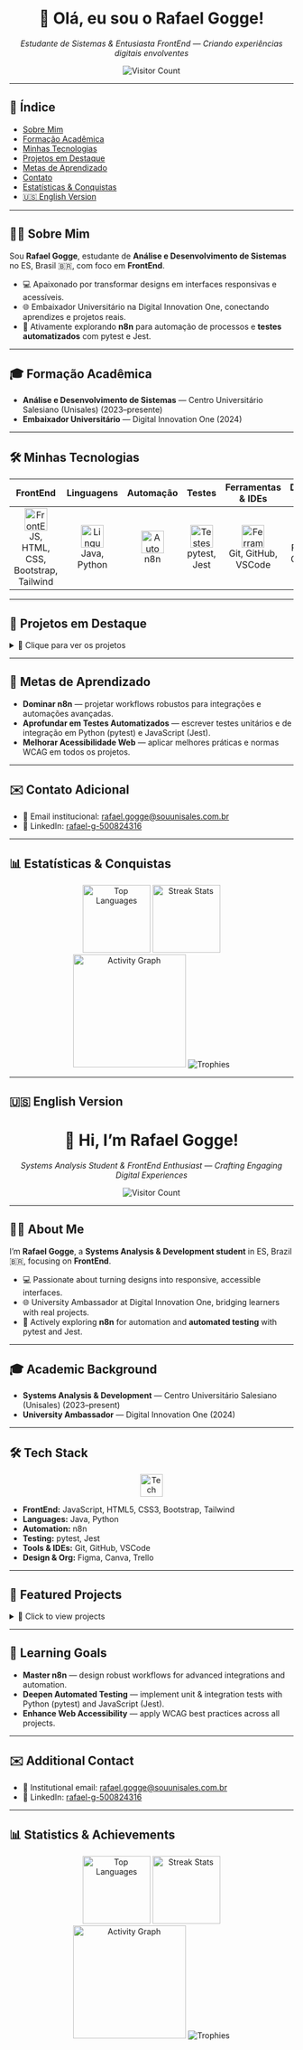 <!-- ========================= -->
<!-- 🌟 README PROFILE START -->
<!-- ========================= -->

<div align="center">
  <h1>👋 Olá, eu sou o Rafael Gogge!</h1>
  <p><em>Estudante de Sistemas & Entusiasta FrontEnd — Criando experiências digitais envolventes</em></p>
  <!-- Visitor Count Badge -->
  <img src="https://profile-counter.glitch.me/RafaelGogge/count.svg" alt="Visitor Count" />
</div>

---

## 📑 Índice

- [Sobre Mim](#🙋‍♂️-sobre-mim)  
- [Formação Acadêmica](#🎓-formação-acadêmica)  
- [Minhas Tecnologias](#🛠️-minhas-tecnologias)  
- [Projetos em Destaque](#🚀-projetos-em-destaque)  
- [Metas de Aprendizado](#🚀-metas-de-aprendizado)  
- [Contato](#✉️-contato-adicional)  
- [Estatísticas & Conquistas](#📊-estatísticas--conquistas)
- [🇺🇸 English Version](#🇺🇸-english-version)

---

## 🙋‍♂️ Sobre Mim

Sou **Rafael Gogge**, estudante de **Análise e Desenvolvimento de Sistemas** no ES, Brasil 🇧🇷, com foco em **FrontEnd**. 
- 💻 Apaixonado por transformar designs em interfaces responsivas e acessíveis.  
- 🌐 Embaixador Universitário na Digital Innovation One, conectando aprendizes e projetos reais.  
- 🚀 Ativamente explorando **n8n** para automação de processos e **testes automatizados** com pytest e Jest.

---

## 🎓 Formação Acadêmica

- **Análise e Desenvolvimento de Sistemas** — Centro Universitário Salesiano (Unisales) (2023–presente)  
- **Embaixador Universitário** — Digital Innovation One (2024)  

---

## 🛠️ Minhas Tecnologias

<div align="center">

| **FrontEnd** | **Linguagens** | **Automação** | **Testes** | **Ferramentas & IDEs** | **Design & Org** |
|:------------:|:---------------:|:-------------:|:----------:|:---------------------:|:---------------:|
| <img src="https://skillicons.dev/icons?i=js,html,css,bootstrap,tailwind" height="40" alt="FrontEnd" /><br/>JS, HTML, CSS, Bootstrap, Tailwind | <img src="https://skillicons.dev/icons?i=java,py" height="40" alt="Linguagens" /><br/>Java, Python | <img src="https://skillicons.dev/icons?i=n8n" height="40" alt="Automação" /><br/>n8n | <img src="https://skillicons.dev/icons?i=jest,pytest" height="40" alt="Testes" /><br/>pytest, Jest | <img src="https://skillicons.dev/icons?i=git,github,vscode" height="40" alt="Ferramentas" /><br/>Git, GitHub, VSCode | <img src="https://skillicons.dev/icons?i=figma,canva,trello" height="40" alt="Design" /><br/>Figma, Canva, Trello |

</div>

---

## 🚀 Projetos em Destaque

<details>
<summary>🎯 Clique para ver os projetos</summary>

| Projeto                   | Descrição                                                                                         | Tech Stack                               | Link                                                              |
|:-------------------------:|:--------------------------------------------------------------------------------------------------|:----------------------------------------:|:-----------------------------------------------------------------:|
| **Unilab Frontend**       | Sistema de agendamento para laboratórios universitários, facilitando o gerenciamento de horários. | JavaScript, HTML, CSS, Bootstrap         | [GitHub](https://github.com/RafaelGogge/unilab_frontend)          |
| **GTI Sistema de Eventos**| Gerenciamento e exibição de eventos para painéis digitais da SSVS, com UI profissional e responsiva.| HTML, CSS, JavaScript                    | [GitHub](https://github.com/RafaelGogge/gti_sistema_de_eventos)    |
| **Super Quiz QA**         | Quiz interativo para revisão de Qualidade de Software, tornando o estudo mais dinâmico e divertido.| HTML, CSS, JavaScript                    | [GitHub](https://github.com/RafaelGogge/super_quiz_QA)            |

</details>

---

## 🚀 Metas de Aprendizado

- **Dominar n8n** — projetar workflows robustos para integrações e automações avançadas.  
- **Aprofundar em Testes Automatizados** — escrever testes unitários e de integração em Python (pytest) e JavaScript (Jest).  
- **Melhorar Acessibilidade Web** — aplicar melhores práticas e normas WCAG em todos os projetos.

---

## ✉️ Contato Adicional

- 📧 Email institucional: [rafael.gogge@souunisales.com.br](mailto:rafael.gogge@souunisales.com.br)  
- 🔗 LinkedIn: [rafael-g-500824316](https://www.linkedin.com/in/rafael-g-500824316/)

---

## 📊 Estatísticas & Conquistas

<div align="center">
  <img src="https://github-readme-stats.vercel.app/api/top-langs?username=rafaelgogge&layout=compact&langs_count=5&theme=dracula" height="120" alt="Top Languages" />
  <img src="https://streak-stats.demolab.com?user=rafaelgogge&mode=daily&theme=dracula&border_radius=4" height="120" alt="Streak Stats" />
</div>

<div align="center">
  <img src="https://github-readme-activity-graph.vercel.app/graph?username=rafaelgogge&theme=react&area=true" height="200" alt="Activity Graph" />
  <img src="https://github-profile-trophy.vercel.app/?username=RafaelGogge&theme=onedark&column=4&margin-w=10&margin-h=10" alt="Trophies" />
</div>

---

## 🇺🇸 English Version

<div align="center">
  <h1>👋 Hi, I’m Rafael Gogge!</h1>
  <p><em>Systems Analysis Student & FrontEnd Enthusiast — Crafting Engaging Digital Experiences</em></p>
  <img src="https://profile-counter.glitch.me/RafaelGogge/count.svg" alt="Visitor Count" />
</div>

---

## 🙋‍♂️ About Me

I’m **Rafael Gogge**, a **Systems Analysis & Development student** in ES, Brazil 🇧🇷, focusing on **FrontEnd**.  
- 💻 Passionate about turning designs into responsive, accessible interfaces.  
- 🌐 University Ambassador at Digital Innovation One, bridging learners with real projects.  
- 🚀 Actively exploring **n8n** for automation and **automated testing** with pytest and Jest.

---

## 🎓 Academic Background

- **Systems Analysis & Development** — Centro Universitário Salesiano (Unisales) (2023–present)  
- **University Ambassador** — Digital Innovation One (2024)

---

## 🛠️ Tech Stack

<div align="center">
<img src="https://skillicons.dev/icons?i=js,html,css,bootstrap,tailwind,git,github,vscode,java,py,n8n" height="40" alt="Tech Stack" />
</div>

- **FrontEnd:** JavaScript, HTML5, CSS3, Bootstrap, Tailwind  
- **Languages:** Java, Python  
- **Automation:** n8n  
- **Testing:** pytest, Jest  
- **Tools & IDEs:** Git, GitHub, VSCode  
- **Design & Org:** Figma, Canva, Trello

---

## 🚀 Featured Projects

<details>
<summary>🎯 Click to view projects</summary>

| Project                   | Description                                                                                         | Tech Stack                               | Link                                                              |
|:-------------------------:|:----------------------------------------------------------------------------------------------------|:----------------------------------------:|:-----------------------------------------------------------------:|
| **Unilab Frontend**       | Lab scheduling system for university, simplifying timetable management for professors.               | JS, HTML, CSS, Bootstrap                 | [GitHub](https://github.com/RafaelGogge/unilab_frontend)          |
| **GTI Event System**      | End-to-end event management & display for SSVS digital panels, with a professional responsive UI.    | HTML, CSS, JavaScript                    | [GitHub](https://github.com/RafaelGogge/gti_sistema_de_eventos)    |
| **Super Quiz QA**         | Interactive quiz for Software Quality review, making study sessions more dynamic and enjoyable.     | HTML, CSS, JavaScript                    | [GitHub](https://github.com/RafaelGogge/super_quiz_QA)            |

</details>

---

## 🚀 Learning Goals

- **Master n8n** — design robust workflows for advanced integrations and automation.  
- **Deepen Automated Testing** — implement unit & integration tests with Python (pytest) and JavaScript (Jest).  
- **Enhance Web Accessibility** — apply WCAG best practices across all projects.

---

## ✉️ Additional Contact

- 📧 Institutional email: [rafael.gogge@souunisales.com.br](mailto:rafael.gogge@souunisales.com.br)  
- 🔗 LinkedIn: [rafael-g-500824316](https://www.linkedin.com/in/rafael-g-500824316/)

---

## 📊 Statistics & Achievements

<div align="center">
  <img src="https://github-readme-stats.vercel.app/api/top-langs?username=rafaelgogge&layout=compact&langs_count=5&theme=dracula" height="120" alt="Top Languages" />
  <img src="https://streak-stats.demolab.com?user=rafaelgogge&mode=daily&theme=dracula&border_radius=4" height="120" alt="Streak Stats" />
</div>

<div align="center">
  <img src="https://github-readme-activity-graph.vercel.app/graph?username=rafaelgogge&theme=react&area=true" height="200" alt="Activity Graph" />
  <img src="https://github-profile-trophy.vercel.app/?username=RafaelGogge&theme=onedark&column=4&margin-w=10&margin-h=10" alt="Trophies" />
</div>
